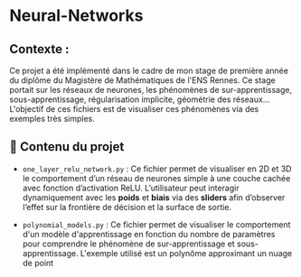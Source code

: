 # Neural-Networks

## Contexte :
  Ce projet a été implémenté dans le cadre de mon stage de première année du diplôme du Magistère de Mathématiques de l'ENS Rennes. Ce stage portait sur les réseaux de neurones, les phénomènes de sur-apprentissage, sous-apprentissage, régularisation implicite, géométrie des réseaux... L'objectif de ces fichiers est de visualiser ces phénomènes via des exemples très simples.
  
## 📁 Contenu du projet

- `one_layer_relu_network.py` : Ce fichier permet de visualiser en 2D et 3D le comportement d’un réseau de neurones simple à une couche cachée avec fonction d’activation ReLU. L’utilisateur peut interagir dynamiquement avec les **poids** et **biais** via des **sliders** afin d’observer l’effet sur la frontière de décision et la surface de sortie.

- `polynomial_models.py` : Ce fichier permet de visualiser le comportement d'un modèle d'apprentissage en fonction du nombre de paramètres pour comprendre le phénomène de sur-apprentissage et sous-apprentissage. L'exemple utilisé est un polynôme approximant un nuage de point 
